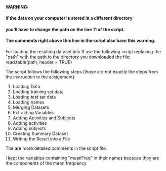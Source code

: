 #### WARNING: ##
#### If the data on your computer is stored in a different directory 
#### you'll have to change the path on the line 11 of the script.
#### The comments right above this line in the script also have this warning.

For loading the resulting dataset into R use the following script 
replacing the "path" with the path to the directory you downloaded the file:
read.table(path, header = TRUE)

The script follows the following steps (those are not exactly the steps 
from the instruction to the assignment):
1. Loading Data
  1. Loading training set data
  2. Loading test set data
  3. Loading names
2. Merging Datasets
3. Extracting Variables 
4. Adding Activities and Subjects
 1. Adding activities
 2. Adding subjects
5. Creating Summary Dataset
6. Writing the Result into a File 

The are more detailed comments in the script file.

I kept the variables containing "meanFreq" in their names
because they are the components of the mean frequency 


